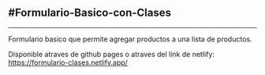 ## #Formulario-Basico-con-Clases

---

Formulario basico que permite agregar productos a una lista de productos.

Disponible atraves de github pages o atraves del link de netlify: https://formulario-clases.netlify.app/
